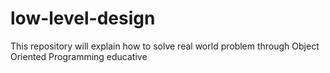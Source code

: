 # low-level-design
This repository will explain how to solve real world problem through Object Oriented Programming
educative
